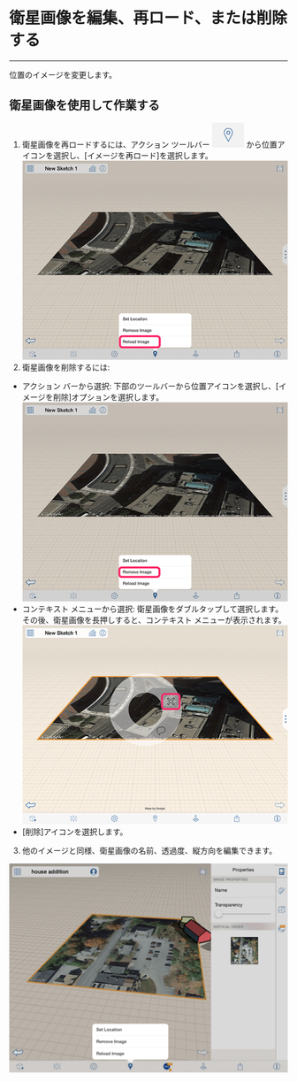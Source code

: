 

# 衛星画像を編集、再ロード、または削除する

---

位置のイメージを変更します。

## 衛星画像を使用して作業する

1. 衛星画像を再ロードするには、アクション ツールバー ![](Images/GUID-45268F36-37CA-468C-B326-9DB28FFA5534-low.png) から位置アイコンを選択し、[イメージを再ロード]を選択します。 ![](Images/GUID-59396DE7-41CB-4E6B-AFCB-2CA6C6D316D5-low.png)
2. 衛星画像を削除するには:
* アクション バーから選択: 下部のツールバーから位置アイコンを選択し、[イメージを削除]オプションを選択します。![](Images/GUID-C961FA19-4F1E-48B9-AA38-F6492D3B963F-low.png)
* コンテキスト メニューから選択: 衛星画像をダブルタップして選択します。その後、衛星画像を長押しすると、コンテキスト メニューが表示されます。 ![](Images/GUID-A3369AD7-7AB9-4BFE-8B95-CF10DA1C2095-low.png)
* [削除]アイコンを選択します。

3. 他のイメージと同様、衛星画像の名前、透過度、縦方向を編集できます。

![](Images/GUID-023460E8-15CB-4931-AC05-346A47F57602-low.png)

